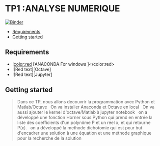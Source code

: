 # TP1 :ANALYSE NUMERIQUE
[![Binder](https://mybinder.org/badge_logo.svg)](https://mybinder.org/v2/gh/islem-go/NUM_ANALYSIS/HEAD?labpath=TP1_E.ipynb)

<!-- START doctoc generated TOC please keep comment here to allow auto update -->
<!-- DON'T EDIT THIS SECTION, INSTEAD RE-RUN doctoc TO UPDATE -->


- [Requirements](#requirements)
- [Getting started](#getting-started)




<!-- END doctoc generated TOC please keep comment here to allow auto update -->

## Requirements
* !<color:red> [ANACONDA For windows ]</color:red>
* ![Red text][Octave]
* ![Red text][Jupyter]

## Getting started 
> Dans ce TP, nous allons decouvrir la programmation avec Python et Matlab/Octave
> &nbsp; On va installer Anaconda et Octave en local
>&nbsp; On va aussi ajouter le kernel d'octave/Matlab à jupyter notebook
>&nbsp; on a développé une fonction Horner sous Python qui prend en entrée la liste des coefficients d'un polynôme P et un réel x, et qui retourne P(x).
>&nbsp; on a développé la methode dichotomie qui est pour but d'encadrer une solution à une équation
>et une méthode graphique pour la recherche de la solution









